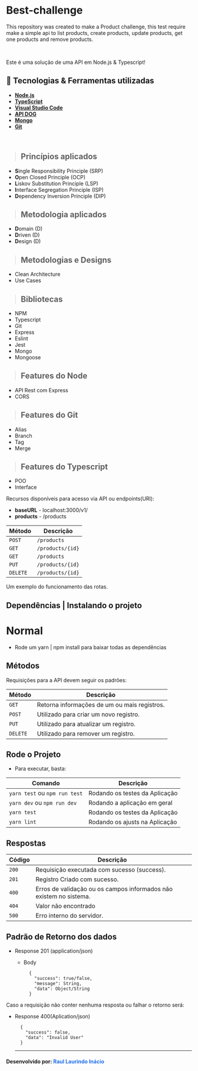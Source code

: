 # Best-challenge
This repository was created to make a Product challenge, this test require make a simple api to list products, create products, update products, get one products and remove products.

<br/>

Este é uma solução de uma API em Node.js & Typescript!

## 🚀 Tecnologias & Ferramentas utilizadas

* **[Node.js](https://nodejs.org/pt-br/)**
* **[TypeScript](https://www.typescriptlang.org/download)**
* **[Visual Studio Code](https://code.visualstudio.com/)**
* **[API DOG](https://apidog.com/)**
* **[Mongo](https://www.mongodb.com/pt-br)**
* **[Git](https://git-scm.com/downloads)**

<br/>

> ## Princípios aplicados 
* **S**ingle Responsibility Principle (SRP)
* **O**pen Closed Principle (OCP)
* **L**iskov Substitution Principle (LSP)
* **I**nterface Segregation Principle (ISP)
* **D**ependency Inversion Principle (DIP)

> ## Metodologia aplicados 
* **D**omain (D)
* **D**riven (D)
* **D**esign (D)

> ## Metodologias e Designs
* Clean Architecture
* Use Cases

> ## Bibliotecas
* NPM
* Typescript
* Git
* Express
* Eslint
* Jest
* Mongo
* Mongoose

> ## Features do Node
* API Rest com Express
* CORS


> ## Features do Git
* Alias
* Branch
* Tag
* Merge


> ## Features do Typescript
* POO
* Interface

Recursos disponíveis para acesso via API ou endpoints(URI):

- **baseURL** - localhost:3000/v1/
- **products** - /products

| Método    | Descrição                         |
| ------    | --------------------------------- |
| `POST`    | `/products`                       |
| `GET`     | `/products/{id}`                     |  
| `GET`     | `/products`                          |   
| `PUT`     | `/products/{id}`                     |   
| `DELETE`  | `/products/{id}`                     |   


Um exemplo do funcionamento das rotas.


## Dependências | Instalando o projeto

# Normal

- Rode um yarn | npm install para baixar todas as dependências


## Métodos

Requisições para a API devem seguir os padrões:

| Método | Descrição |
| -------- | ----------------------------------------------------- |
| `GET`  | Retorna informações de um ou mais registros. |
| `POST` | Utilizado para criar um novo registro. |
| `PUT`  | Utilizado para atualizar um registro. |
| `DELETE` | Utilizado para remover um registro. |

## Rode o Projeto

- Para executar, basta:

| Comando                       | Descrição                      |
| ----------------------------- | ------------------------------ |
| `yarn test` ou `npm run test` | Rodando os testes da Aplicação |
| `yarn dev` ou `npm run dev`   | Rodando a aplicação em geral   |
| `yarn test`                   | Rodando os testes da Aplicação |
| `yarn lint`                   | Rodando os ajusts na Aplicação |


## Respostas

| Código | Descrição                                                          |
| ------ | ------------------------------------------------------------------ |
| `200`  | Requisição executada com sucesso (success).                        |
| `201`  | Registro Criado com sucesso.                                       |
| `400`  | Erros de validação ou os campos informados não existem no sistema. |
| `404`  | Valor não encontrado                                               |
| `500`  | Erro interno do servidor.                                          |

## Padrão de Retorno dos dados

- Response 201 (application/json)

  - Body

    ```
      {
        "success": true/false,
        "message": String,
        "data": Object/String
      }
    ```

Caso a requisição não conter nenhuma resposta ou falhar o retorno será:

- Response 400(Aplication/json)

  ```
    {
      "success": false,
      "data": "Invalid User"
    }
  ```
  
  <hr>

<h4>Desenvolvido por: <strong style="color: #1f6feb; align: center">Raul Laurindo Inácio</strong></h4>
